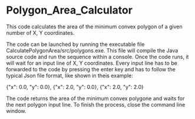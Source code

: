 # Polygon_Area_Calculator

This code calculates the area of the minimum convex polygon of a given number of X, Y coordinates. 

The code can be launched by running the executable file CalculatePolygonArea/src/polygons.exe. This file will compile the Java source code and run the sequence within a console. Once the code runs, it will wait for an input line of X, Y coordinates. Every input line has to be forwarded to the code by pressing the enter key and has to follow the typical Json file format, like shown in theis example:

{"x": 0.0, "y": 0.0}, {"x": 2.0, "y": 0.0}, {"x": 2.0, "y": 2.0}

The code returns the area of the minimum convex polygone and waits for the next polygon input line. To finish the process, close the command line window.